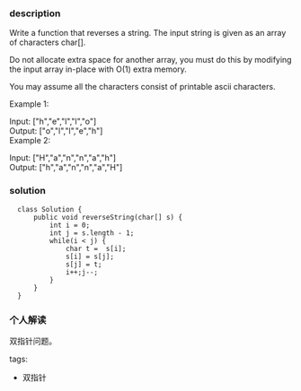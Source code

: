 ### description    
  Write a function that reverses a string. The input string is given as an array of characters char[].  
    
  Do not allocate extra space for another array, you must do this by modifying the input array in-place with O(1) extra memory.  
    
  You may assume all the characters consist of printable ascii characters.  
    
     
    
  Example 1:  
    
  Input: ["h","e","l","l","o"]  
  Output: ["o","l","l","e","h"]  
  Example 2:  
    
  Input: ["H","a","n","n","a","h"]  
  Output: ["h","a","n","n","a","H"]  
### solution    
```    
  class Solution {  
      public void reverseString(char[] s) {  
          int i = 0;  
          int j = s.length - 1;  
          while(i < j) {  
              char t =  s[i];  
              s[i] = s[j];  
              s[j] = t;  
              i++;j--;  
          }  
      }  
  }  
```    
    
### 个人解读    
  双指针问题。  
    
    
tags:    
  -  双指针  
